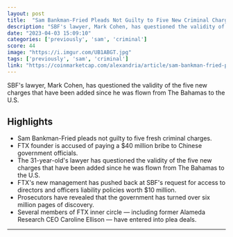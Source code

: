 ```yaml
---
layout: post
title:  "Sam Bankman-Fried Pleads Not Guilty to Five New Criminal Charges"
description: "SBF's lawyer, Mark Cohen, has questioned the validity of the five new charges that have been added since he was flown from The Bahamas to the U.S."
date: "2023-04-03 15:09:10"
categories: ['previously', 'sam', 'criminal']
score: 44
image: "https://i.imgur.com/UB1ABGT.jpg"
tags: ['previously', 'sam', 'criminal']
link: "https://coinmarketcap.com/alexandria/article/sam-bankman-fried-pleads-not-guilty-to-five-new-criminal-charges"
---
```


SBF's lawyer, Mark Cohen, has questioned the validity of the five new charges that have been added since he was flown from The Bahamas to the U.S.

## Highlights

- Sam Bankman-Fried pleads not guilty to five fresh criminal charges.
- FTX founder is accused of paying a $40 million bribe to Chinese government officials.
- The 31-year-old's lawyer has questioned the validity of the five new charges that have been added since he was flown from The Bahamas to the U.S.
- FTX's new management has pushed back at SBF's request for access to directors and officers liability policies worth $10 million.
- Prosecutors have revealed that the government has turned over six million pages of discovery.
- Several members of FTX inner circle — including former Alameda Research CEO Caroline Ellison — have entered into plea deals.

---
